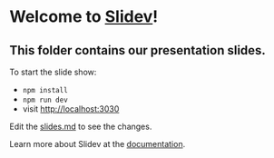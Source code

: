 # Welcome to [Slidev](https://github.com/slidevjs/slidev)!

## This folder contains our presentation slides.

To start the slide show:

- `npm install`
- `npm run dev`
- visit <http://localhost:3030>

Edit the [slides.md](./slides.md) to see the changes.

Learn more about Slidev at the [documentation](https://sli.dev/).
